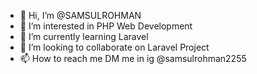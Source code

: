 - 👋 Hi, I’m @SAMSULROHMAN
- 👀 I’m interested in PHP Web Development
- 🌱 I’m currently learning Laravel 
- 💞️ I’m looking to collaborate on Laravel Project
- 📫 How to reach me DM me in ig @samsulrohman2255

<!---
SAMSULROHMAN/SAMSULROHMAN is a ✨ special ✨ repository because its `README.md` (this file) appears on your GitHub profile.
You can click the Preview link to take a look at your changes.
--->

